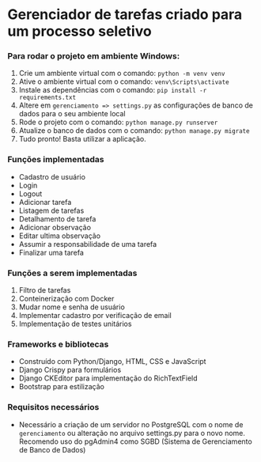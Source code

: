 # Gerenciador de tarefas criado para um processo seletivo

### Para rodar o projeto em ambiente Windows:

1. Crie um ambiente virtual com o comando: `python -m venv venv`
2. Ative o ambiente virtual com o comando: `venv\Scripts\activate`
3. Instale as dependências com o comando: `pip install -r requirements.txt`
4. Altere em `gerenciamento => settings.py` as configurações de banco de dados para o seu ambiente local
5. Rode o projeto com o comando: `python manage.py runserver`
6. Atualize o banco de dados com o comando: `python manage.py migrate`
7. Tudo pronto! Basta utilizar a aplicação.

### Funções implementadas
- Cadastro de usuário
- Login
- Logout
- Adicionar tarefa
- Listagem de tarefas
- Detalhamento de tarefa
- Adicionar observação
- Editar ultima observação
- Assumir a responsabilidade de uma tarefa
- Finalizar uma tarefa

### Funções a serem implementadas
1. Filtro de tarefas
2. Conteinerização com Docker
3. Mudar nome e senha de usuário
4. Implementar cadastro por verificação de email
5. Implementação de testes unitários


### Frameworks e bibliotecas
- Construído com Python/Django, HTML, CSS e JavaScript 
- Django Crispy para formulários
- Django CKEditor para implementação do RichTextField
- Bootstrap para estilização

### Requisitos necessários
- Necessário a criação de um servidor no PostgreSQL com o nome de `gerenciamento` ou alteração no arquivo settings.py para o novo nome. Recomendo uso do pgAdmin4 como SGBD (Sistema de Gerenciamento de Banco de Dados)
